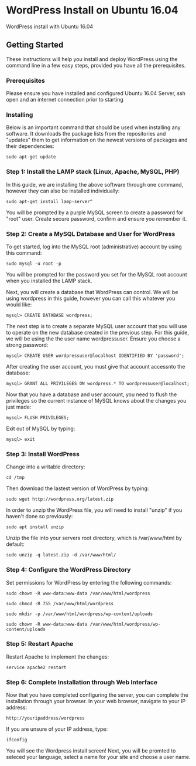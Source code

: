 # WordPress Install on Ubuntu 16.04
WordPress install with Ubuntu 16.04

## Getting Started
These instructions will help you install and deploy WordPress using the command line in a few easy steps, provided you have all the prerequisites.

### Prerequisites
Please ensure you have installed and configured Ubuntu 16.04 Server, ssh open and an internet connection prior to starting

### Installing

Below is an important command that should be used when installing any software. It downloads the package lists from the repositories and "updates" them to get information on the newest versions of packages and their dependencies:

```
sudo apt-get update
```

### Step 1: Install the LAMP stack (Linux, Apache, MySQL, PHP)

In this guide, we are installing the above software through one command, however they can also be installed individually:

```
sudo apt-get install lamp-server^
```

You will be prompted by a purple MySQL screen to create a password for "root" user. Create secure password, confirm and ensure you remember it.

### Step 2: Create a MySQL Database and User for WordPress

To get started, log into the MySQL root (administrative) account by using this command:

```
sudo mysql -u root -p
```
You will be prompted for the password you set for the MySQL root account when you installed the LAMP stack.

Next, you will create a database that WordPress can control. We will be using wordpress in this guide, however you can call this whatever you would like:

```
mysql> CREATE DATABASE wordpress;
```
The next step is to create a separate MySQL user account that you will use to operate on the new database created in the previous step. For this guide, we will be using the the user name wordpressuser. Ensure you choose a strong password:

```
mysql> CREATE USER wordpressuser@localhost IDENTIFIED BY 'password';
```
After creating the user account, you must give that account accessnto the database:

```
mysql> GRANT ALL PRIVILEGES ON wordpress.* TO wordpressuser@localhost;
```
Now that you have a database and user account, you need to flush the privileges so the current instance of MySQL knows about the changes you just made:

```
mysql> FLUSH PRIVILEGES;
```
Exit out of MySQL by typing:

```
mysql> exit
```

### Step 3: Install WordPress

Change into a writable directory:

```
cd /tmp
```

Then download the lastest version of WordPress by typing:

```
sudo wget http://wordpress.org/latest.zip
```

In order to unzip the WordPress file, you will need to install "unzip" if you haven't done so previously:

```
sudo apt install unzip
```

Unzip the file into your servers root directory, which is /var/www/html by default:

```
sudo unzip -q latest.zip -d /var/www/html/
```

### Step 4: Configure the WordPress Directory 

Set permissions for WordPress by entering the following commands:

```
sudo chown -R www-data:www-data /var/www/html/wordpress
```
```
sudo chmod -R 755 /var/www/html/wordpress
```

```
sudo mkdir -p /var/www/html/wordpress/wp-content/uploads
```

```
sudo chown -R www-data:www-data /var/www/html/wordpress/wp-content/uploads
```

### Step 5: Restart Apache 

Restart Apache to implement the changes:

```
service apache2 restart
```

### Step 6: Complete Installation through Web Interface

Now that you have completed configuring the server, you can complete the installation through your browser. In your web browser, navigate to your IP address:

```
http://youripaddress/wordpress
```

If you are unsure of your IP address, type:

```
ifconfig
```

You will see the Wordpress install screen! Next, you will be promted to seleced your language, select a name for your site and choose a user name. 
